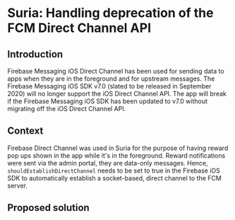# Suria: Handling deprecation of the FCM Direct Channel API

## Introduction
Firebase Messaging iOS Direct Channel has been used for sending data to apps when they are in the foreground and for upstream messages. The Firebase Messaging iOS SDK v7.0 (slated to be released in September 2020) will no longer support the iOS Direct Channel API. The app will break if the Firebase Messaging iOS SDK has been updated to v7.0 without migrating off the iOS Direct Channel API.

## Context
Firebase Direct Channel was used in Suria for the purpose of having reward pop ups shown in the app while it's in the foreground. Reward notifications were sent via the admin portal, they are data-only messages. Hence, `shouldEstablishDirectChannel` needs to be set to true in the Firebase iOS SDK to automatically establish a socket-based, direct channel to the FCM server.

## Proposed solution

